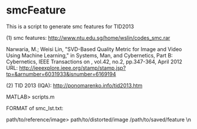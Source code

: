 # smcFeature
This is a script to generate smc features for TID2013

(1) smc features: http://www.ntu.edu.sg/home/wslin/codes_smc.rar

Narwaria, M.; Weisi Lin, "SVD-Based Quality Metric for Image and Video Using Machine Learning," in Systems, Man, and Cybernetics, Part B: Cybernetics, IEEE Transactions on , vol.42, no.2, pp.347-364, April 2012
URL: http://ieeexplore.ieee.org/stamp/stamp.jsp?tp=&arnumber=6031933&isnumber=6169194

(2) TID 2013 (IQA): http://ponomarenko.info/tid2013.htm

MATLAB> scripts.m

FORMAT of smc_lst.txt:

path/to/reference/image> path/to/distorted/image /path/to/saved/feature \n

